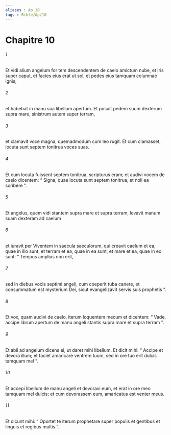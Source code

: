 ```yaml
---
aliases : Ap 10
tags : Bible/Ap/10
---
```


# Chapitre 10

###### 1
Et vidi alium angelum for tem descendentem de caelo amictum nube, et iris super caput, et facies eius erat ut sol, et pedes eius tamquam columnae ignis; 
###### 2
et habebat in manu sua libellum apertum. Et posuit pedem suum dexterum supra mare, sinistrum autem super terram, 
###### 3
et clamavit voce magna, quemadmodum cum leo rugit. Et cum clamasset, locuta sunt septem tonitrua voces suas. 
###### 4
Et cum locuta fuissent septem tonitrua, scripturus eram; et audivi vocem de caelo dicentem: “ Signa, quae locuta sunt septem tonitrua, et noli ea scribere ”.
###### 5
Et angelus, quem vidi stantem supra mare et supra terram, levavit manum suam dexteram ad caelum 
###### 6
et iuravit per Viventem in saecula saeculorum, qui creavit caelum et ea, quae in illo sunt, et terram et ea, quae in ea sunt, et mare et ea, quae in eo sunt: “ Tempus amplius non erit, 
###### 7
sed in diebus vocis septimi angeli, cum coeperit tuba canere, et consummatum est mysterium Dei, sicut evangelizavit servis suis prophetis ”.
###### 8
Et vox, quam audivi de caelo, iterum loquentem mecum et dicentem: “ Vade, accipe librum apertum de manu angeli stantis supra mare et supra terram ”. 
###### 9
Et abii ad angelum dicens ei, ut daret mihi libellum. Et dicit mihi: “ Accipe et devora illum; et faciet amaricare ventrem tuum, sed in ore tuo erit dulcis tamquam mel ”. 
###### 10
Et accepi libellum de manu angeli et devoravi eum, et erat in ore meo tamquam mel dulcis; et cum devorassem eum, amaricatus est venter meus. 
###### 11
Et dicunt mihi: “ Oportet te iterum prophetare super populis et gentibus et linguis et regibus multis ”.
